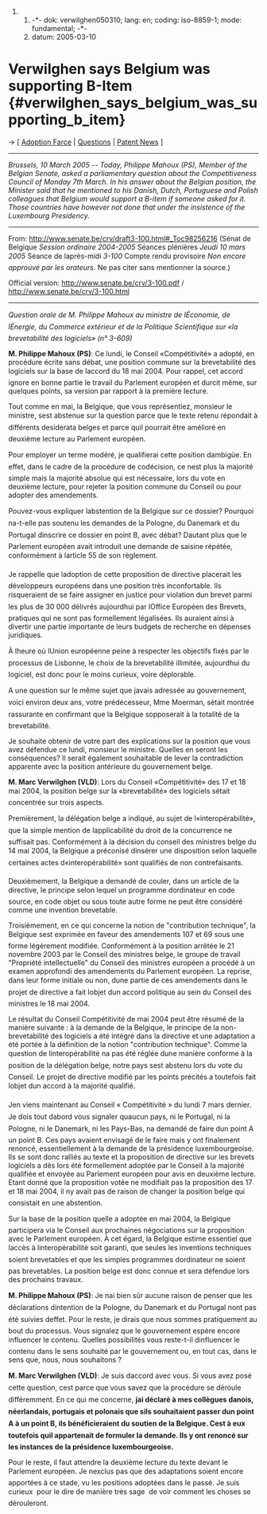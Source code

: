 1.  1.  -\*- dok: verwilghen050310; lang: en; coding: iso-8859-1; mode:
        fundamental; -\*-
    2.  datum: 2005-03-10

# Verwilghen says Belgium was supporting B-Item {#verwilghen_says_belgium_was_supporting_b_item}

-\> \[ [ Adoption Farce](Cons050307En "wikilink") \| [
Questions](LtrFfiiCons050308En "wikilink") \| [ Patent
News](SwpatcninoEn "wikilink") \]

------------------------------------------------------------------------

*Brussels, 10 March 2005 \-- Today, Philippe Mahoux (PS), Member of the
Belgian Senate, asked a parliamentary question about the Competitiveness
Council of Monday 7th March. In his answer about the Belgian position,
the Minister said that he mentioned to his Danish, Dutch, Portuguese and
Polish colleagues that Belgium would support a B-item if someone asked
for it. Those countries have however not done that under the insistence
of the Luxembourg Presidency.*

------------------------------------------------------------------------

From: <http://www.senate.be/crv/draft3-100.html#_Toc98256216> (Sénat de
Belgique *Session ordinaire 2004-2005* Séances plénières *Jeudi 10 mars
2005* Séance de laprès-midi *3-100* Compte rendu provisoire *Non encore
approuvé par les orateurs.* Ne pas citer sans mentionner la source.)

Official version: <http://www.senate.be/crv/3-100.pdf> /
<http://www.senate.be/crv/3-100.html>

------------------------------------------------------------------------

*Question orale de M. Philippe Mahoux au ministre de lÉconomie, de
lÉnergie, du Commerce extérieur et de la Politique Scientifique sur «la
brevetabilité des logiciels» (n° 3-609)*

**M. Philippe Mahoux (PS)**: Ce lundi, le Conseil «Compétitivité» a
adopté, en procédure écrite sans débat, une position commune sur la
brevetabilité des logiciels sur la base de laccord du 18 mai 2004. Pour
rappel, cet accord ignore en bonne partie le travail du Parlement
européen et durcit même, sur quelques points, sa version par rapport à
la première lecture.

Tout comme en mai, la Belgique, que vous représentiez, monsieur le
ministre, sest abstenue sur la question parce que le texte retenu
répondait à différents desiderata belges et parce quil pourrait être
amélioré en deuxième lecture au Parlement européen.

Pour employer un terme modéré, je qualifierai cette position dambigüe.
En effet, dans le cadre de la procédure de codécision, ce nest plus la
majorité simple mais la majorité absolue qui est nécessaire, lors du
vote en deuxième lecture, pour rejeter la position commune du Conseil ou
pour adopter des amendements.

Pouvez-vous expliquer labstention de la Belgique sur ce dossier?
Pourquoi na-t-elle pas soutenu les demandes de la Pologne, du Danemark
et du Portugal dinscrire ce dossier en point B, avec débat? Dautant
plus que le Parlement européen avait introduit une demande de saisine
répétée, conformément à larticle 55 de son règlement.

Je rappelle que ladoption de cette proposition de directive placerait
les développeurs européens dans une position très inconfortable. Ils
risqueraient de se faire assigner en justice pour violation dun brevet
parmi les plus de 30 000 délivrés aujourdhui par lOffice Européen des
Brevets, pratiques qui ne sont pas formellement légalisées. Ils auraient
ainsi à divertir une partie importante de leurs budgets de recherche en
dépenses juridiques.

À lheure où lUnion européenne peine à respecter les objectifs fixés
par le processus de Lisbonne, le choix de la brevetabilité illimitée,
aujourdhui du logiciel, est donc pour le moins curieux, voire
déplorable.

A une question sur le même sujet que javais adressée au gouvernement,
voici environ deux ans, votre prédécesseur, Mme Moerman, sétait montrée
rassurante en confirmant que la Belgique sopposerait à la totalité de
la brevetabilité.

Je souhaite obtenir de votre part des explications sur la position que
vous avez défendue ce lundi, monsieur le ministre. Quelles en seront les
conséquences? Il serait également souhaitable de lever la contradiction
apparente avec la position antérieure du gouvernement belge.

**M. Marc Verwilghen (VLD)**: Lors du Conseil «Compétitivité» des 17 et
18 mai 2004, la position belge sur la «brevetabilité» des logiciels
sétait concentrée sur trois aspects.

Premièrement, la délégation belge a indiqué, au sujet de
l«interopérabilité», que la simple mention de lapplicabilité du droit
de la concurrence ne suffisait pas. Conformément à la décision du
conseil des ministres belge du 14 mai 2004, la Belgique a préconisé
dinsérer une disposition selon laquelle certaines actes
d«interopérabilité» sont qualifiés de non contrefaisants.

Deuxièmement, la Belgique a demandé de couler, dans un article de la
directive, le principe selon lequel un programme dordinateur en code
source, en code objet ou sous toute autre forme ne peut être considéré
comme une invention brevetable.

Troisièmement, en ce qui concerne la notion de \"contribution
technique\", la Belgique sest exprimée en faveur des amendements 107 et
69 sous une forme légèrement modifiée. Conformément à la position
arrêtée le 21 novembre 2003 par le Conseil des ministres belge, le
groupe de travail \"Propriété intellectuelle\" du Conseil des ministres
européen a procédé à un examen approfondi des amendements du Parlement
européen. La reprise, dans leur forme initiale ou non, dune partie de
ces amendements dans le projet de directive a fait lobjet dun accord
politique au sein du Conseil des ministres le 18 mai 2004.

Le résultat du Conseil Compétitivité de mai 2004 peut être résumé de la
manière suivante : à la demande de la Belgique, le principe de la
non-brevetabilité des logiciels a été intégré dans la directive et une
adaptation a été portée à la définition de la notion \"contribution
technique\". Comme la question de linteropérabilité na pas été réglée
dune manière conforme à la position de la délégation belge, notre pays
sest abstenu lors du vote du Conseil. Le projet de directive modifié
par les points précités a toutefois fait lobjet dun accord à la
majorité qualifié.

Jen viens maintenant au Conseil « Compétitivité » du lundi 7 mars
dernier. Je dois tout dabord vous signaler quaucun pays, ni le
Portugal, ni la Pologne, ni le Danemark, ni les Pays-Bas, na demandé de
faire dun point A un point B. Ces pays avaient envisagé de le faire
mais y ont finalement renoncé, essentiellement à la demande de la
présidence luxembourgeoise. Ils se sont donc ralliés au texte et la
proposition de directive sur les brevets logiciels a dès lors été
formellement adoptée par le Conseil à la majorité qualifiée et envoyée
au Parlement européen pour avis en deuxième lecture. Etant donné que la
proposition votée ne modifiait pas la proposition des 17 et 18 mai 2004,
il ny avait pas de raison de changer la position belge qui consistait
en une abstention.

Sur la base de la position quelle a adoptée en mai 2004, la Belgique
participera via le Conseil aux prochaines négociations sur la
proposition avec le Parlement européen. À cet égard, la Belgique estime
essentiel que laccès à linteropérabilité soit garanti, que seules les
inventions techniques soient brevetables et que les simples programmes
dordinateur ne soient pas brevetables. La position belge est donc
connue et sera défendue lors des prochains travaux.

**M. Philippe Mahoux (PS)**: Je nai bien sûr aucune raison de penser
que les déclarations dintention de la Pologne, du Danemark et du
Portugal nont pas été suivies deffet. Pour le reste, je dirais que
nous sommes pratiquement au bout du processus. Vous signalez que le
gouvernement espère encore influencer le contenu. Quelles possibilités
vous reste-t-il dinfluencer le contenu dans le sens souhaité par le
gouvernement ou, en tout cas, dans le sens que, nous, nous souhaitons ?

**M. Marc Verwilghen (VLD)**: Je suis daccord avec vous. Si vous avez
posé cette question, cest parce que vous savez que la procédure se
déroule différemment. En ce qui me concerne, **jai déclaré à mes
collègues danois, néerlandais, portugais et polonais que sils
souhaitaient passer dun point A à un point B, ils bénéficieraient du
soutien de la Belgique. Cest à eux toutefois quil appartenait de
formuler la demande. Ils y ont renoncé sur les instances de la
présidence luxembourgeoise.**

Pour le reste, il faut attendre la deuxième lecture du texte devant le
Parlement européen. Je nexclus pas que des adaptations soient encore
apportées à ce stade, vu les positions adoptées dans le passé. Je suis
curieux  pour le dire de manière très sage  de voir comment les choses
se dérouleront.
